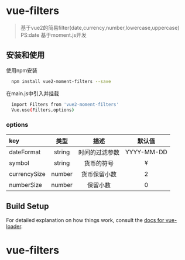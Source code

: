 # vue-filters

> 基于vue2的简易filter(date,currency,number,lowercase,uppercase)  
PS:date 基于moment.js开发

## 安装和使用


使用npm安装
``` bash
  npm install vue2-moment-filters --save
```

在main.js中引入并挂载

``` bash
  import Filters from 'vue2-moment-filters'
  Vue.use(Filters,options)
``` 

### options
| key | 类型 | 描述  | 默认值 | 
| :----------- |:------:|:---------------:|:------------:|
| dateFormat   | string | 时间的过滤参数   |  YYYY-MM-DD  |
| symbol       | string | 货币的符号       |  ¥           |
| currencySize | number | 货币保留小数     |  2           |
| numberSize   | number | 保留小数         |  0           |



## Build Setup


For detailed explanation on how things work, consult the [docs for vue-loader](http://vuejs.github.io/vue-loader).
# vue-filters
